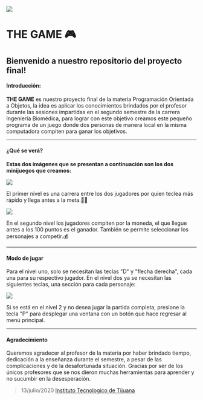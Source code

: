 ![](https://lh3.googleusercontent.com/ug1uPrHWotcT55I0qGm762-nx9mmgkenRaLld9587sWDbZ_cEZXbJnmCo85YfeBLbtWk-38=s90)

THE GAME 🎮
=============
Bienvenido a nuestro repositorio del proyecto final!
-------------
#### Introducción:
**THE GAME** es nuestro proyecto final de la materia Programación Orientada a Objetos, la idea es aplicar los conocimientos brindados por el profesor durante las sesiones impartidas en el segundo semestre de la carrera Ingeniería Biomédica, para lograr con este objetivo creamos este pequeño programa de un juego donde dos personas de manera local en la misma computadora compiten para ganar los objetivos.

                
----
#### ¿Qué se verá?

**Estas dos imágenes que se presentan a continuación son los dos minijuegos que creamos:**

![](https://pbs.twimg.com/media/Ecrs4BxUwAENp5Q?format=png&name=900x900)

El primer nivel es una carrera entre los dos jugadores por quien teclea más rápido y llega antes a la meta.🏁🥇


![](https://pbs.twimg.com/media/Ecv0o6LU8AAQAUW?format=png&name=900x900)

En el segundo nivel los jugadores compiten por la moneda, el que llegue antes a los 100 puntos es el ganador. También se permite seleccionar los personajes a competir.💰
                
----


#### Modo de jugar
Para el nivel uno, solo se necesitan las teclas "D" y "flecha derecha", cada una para su respectivo jugador. En el nivel dos ya se necesitan las siguientes teclas, una sección para cada personaje:

![](https://inventwithpython.com/es/18_files/image006.png)

Si se está en el nivel 2 y no desea jugar la partida completa, presione la tecla "P" para desplegar una ventana con un botón que hace regresar al menú principal. 
                
----
#### Agradecimiento
Queremos agradecer al profesor de la materia por haber brindado tiempo, dedicación a la enseñanza durante el semestre, a pesar de las complicaciones y de la desafortunada situación. Gracias por ser de los únicos profesores que se nos dieron muchas herramientas para aprender y no sucumbir en la desesperación.

>13/julio/2020 
>[Instituto Tecnologico de Tijuana](https://www.tijuana.tecnm.mx/ "Instituto Tecnológico de Tijuana")

